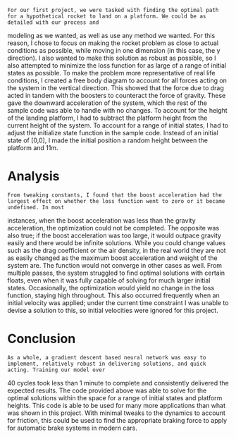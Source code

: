 	For our first project, we were tasked with finding the optimal path for a hypothetical rocket to land on a platform. We could be as detailed with our process and
modeling as we wanted, as well as use any method we wanted. For this reason, I chose to focus on making the rocket problem as close to actual conditions as possible, 
while moving in one dimension (in this case, the y direction). I also wanted to make this solution as robust as possible, so I also attempted to minimize the loss 
function for as large of a range of initial states as possible.
To make the problem more representative of real life conditions, I created a free body diagram to account for all forces acting on the system in the vertical direction.
This showed that the force due to drag acted in tandem with the boosters to counteract the force of gravity. These gave the downward acceleration of the system, which 
the rest of the sample code was able to handle with no changes. To account for the height of the landing platform, I had to subtract the platform height from the current 
height of the system. To account for a range of initial states, I had to adjust the initialize state function in the sample code. Instead of an initial state of [0,0], I 
made the initial position a random height between the platform and 11m.

# Analysis
	From tweaking constants, I found that the boost acceleration had the largest effect on whether the loss function went to zero or it became undefined. In most 
instances, when the boost acceleration was less than the gravity acceleration, the optimization could not be completed. The opposite was also true; if the boost 
acceleration was too large, it would outpace gravity easily and there would be infinite solutions. While you could change values such as the drag coefficient or the air 
density, in the real world they are not as easily changed as the maximum boost acceleration and weight of the system are.
	The function would not converge in other cases as well. From multiple passes, the system struggled to find optimal solutions with certain floats, even when it
was fully capable of solving for much larger initial states. Occasionally, the optimization would yield no change in the loss function, staying high throughout. This 
also occurred frequently when an initial velocity was applied; under the current time constraint I was unable to devise a solution to this, so initial velocities were 
ignored for this project.

# Conclusion
	As a whole, a gradient descent based neural network was easy to implement, relatively robust in delivering solutions, and quick acting. Training our model over
40 cycles took less than 1 minute to complete and consistently delivered the expected results. The code provided above was able to solve for the optimal solutions within
the space for a range of initial states and platform heights. This code is able to be used for many more applications than what was shown in this project. With minimal
tweaks to the dynamics to account for friction, this could be used to find the appropriate braking force to apply for automatic brake systems in modern cars.

